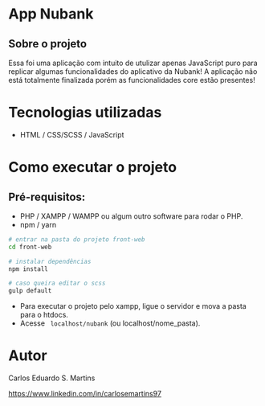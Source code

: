 # App Nubank

## Sobre o projeto

Essa foi uma aplicação com intuito de utulizar apenas JavaScript puro para replicar algumas funcionalidades do aplicativo da Nubank!
A aplicação não está totalmente finalizada porém as funcionalidades core estão presentes!

# Tecnologias utilizadas
- HTML / CSS/SCSS / JavaScript

# Como executar o projeto

## Pré-requisitos: 
- PHP / XAMPP / WAMPP ou algum outro software para rodar o PHP.
- npm / yarn

```bash
# entrar na pasta do projeto front-web
cd front-web

# instalar dependências
npm install

# caso queira editar o scss
gulp default 
```

- Para executar o projeto pelo xampp, ligue o servidor e mova a pasta para o htdocs.
- Acesse ``` localhost/nubank``` (ou localhost/nome_pasta). 


# Autor

Carlos Eduardo S. Martins

https://www.linkedin.com/in/carlosemartins97
